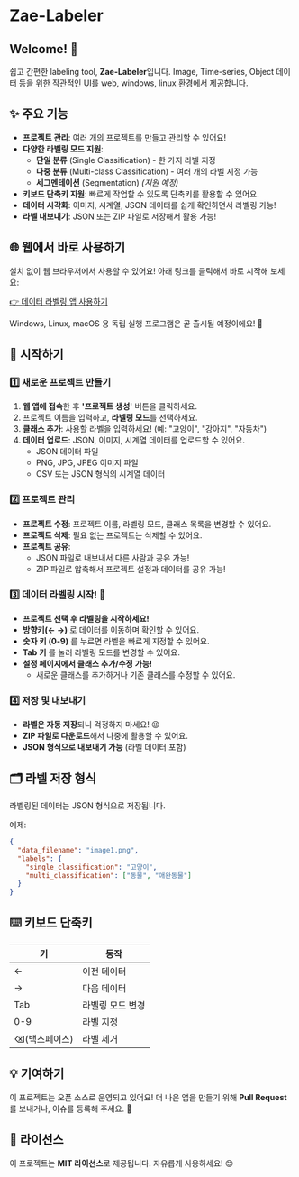 # Zae-Labeler

## Welcome! 🎉
쉽고 간편한 labeling tool, **Zae-Labeler**입니다.
Image, Time-series, Object 데이터 등을 위한 작관적인 UI를 web, windows, linux 환경에서 제공합니다.

## ✨ 주요 기능
- **프로젝트 관리**: 여러 개의 프로젝트를 만들고 관리할 수 있어요!
- **다양한 라벨링 모드 지원**:
  - **단일 분류** (Single Classification) - 한 가지 라벨 지정
  - **다중 분류** (Multi-class Classification) - 여러 개의 라벨 지정 가능
  - **세그멘테이션** (Segmentation) *(지원 예정)*
- **키보드 단축키 지원**: 빠르게 작업할 수 있도록 단축키를 활용할 수 있어요.
- **데이터 시각화**: 이미지, 시계열, JSON 데이터를 쉽게 확인하면서 라벨링 가능!
- **라벨 내보내기**: JSON 또는 ZIP 파일로 저장해서 활용 가능!

## 🌐 웹에서 바로 사용하기
설치 없이 웹 브라우저에서 사용할 수 있어요! 
아래 링크를 클릭해서 바로 시작해 보세요:

[👉 데이터 라벨링 앱 사용하기](https://zae-park.github.io/zae-labeler)

Windows, Linux, macOS 용 독립 실행 프로그램은 곧 출시될 예정이에요! 🚀

## 🏁 시작하기
### 1️⃣ 새로운 프로젝트 만들기
1. **웹 앱에 접속**한 후 **'프로젝트 생성'** 버튼을 클릭하세요.
2. 프로젝트 이름을 입력하고, **라벨링 모드**를 선택하세요.
3. **클래스 추가**: 사용할 라벨을 입력하세요! (예: "고양이", "강아지", "자동차")
4. **데이터 업로드**: JSON, 이미지, 시계열 데이터를 업로드할 수 있어요.
   - JSON 데이터 파일
   - PNG, JPG, JPEG 이미지 파일
   - CSV 또는 JSON 형식의 시계열 데이터

### 2️⃣ 프로젝트 관리
- **프로젝트 수정**: 프로젝트 이름, 라벨링 모드, 클래스 목록을 변경할 수 있어요.
- **프로젝트 삭제**: 필요 없는 프로젝트는 삭제할 수 있어요.
- **프로젝트 공유**:
  - JSON 파일로 내보내서 다른 사람과 공유 가능!
  - ZIP 파일로 압축해서 프로젝트 설정과 데이터를 공유 가능!

### 3️⃣ 데이터 라벨링 시작! 🚀
- **프로젝트 선택 후 라벨링을 시작하세요!**
- **방향키(← →)** 로 데이터를 이동하며 확인할 수 있어요.
- **숫자 키 (0-9)** 를 누르면 라벨을 빠르게 지정할 수 있어요.
- **Tab 키** 를 눌러 라벨링 모드를 변경할 수 있어요.
- **설정 페이지에서 클래스 추가/수정 가능!**
  - 새로운 클래스를 추가하거나 기존 클래스를 수정할 수 있어요.

### 4️⃣ 저장 및 내보내기
- **라벨은 자동 저장**되니 걱정하지 마세요! 😉
- **ZIP 파일로 다운로드**해서 나중에 활용할 수 있어요.
- **JSON 형식으로 내보내기 가능** (라벨 데이터 포함)

## 🗂 라벨 저장 형식
라벨링된 데이터는 JSON 형식으로 저장됩니다.

예제:
```json
{
  "data_filename": "image1.png",
  "labels": {
    "single_classification": "고양이",
    "multi_classification": ["동물", "애완동물"]
  }
}
```

## ⌨️ 키보드 단축키
| 키            | 동작             |
| ------------- | ---------------- |
| ←             | 이전 데이터      |
| →             | 다음 데이터      |
| Tab           | 라벨링 모드 변경 |
| 0-9           | 라벨 지정        |
| ⌫(백스페이스) | 라벨 제거        |

## 💡 기여하기
이 프로젝트는 오픈 소스로 운영되고 있어요! 
더 나은 앱을 만들기 위해 **Pull Request**를 보내거나, 이슈를 등록해 주세요. 🙌

## 📜 라이선스
이 프로젝트는 **MIT 라이선스**로 제공됩니다. 자유롭게 사용하세요! 😊

